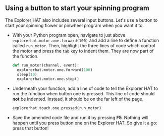 ## Using a button to start your spinning program

The Explorer HAT also includes several input buttons. Let's use a button to start your spinning flower or pinwheel program when you want it to.

- With your Python program open, navigate to just above `explorerhat.motor.one.forward(100)` and add a line to define a function called `run_motor`. Then, highlight the three lines of code which control the motor and press the `tab` key to indent them. They are now part of the function.

    ```python
    def run_motor(channel, event):
      explorerhat.motor.one.forward(100)
      sleep(10)
      explorerhat.motor.one.stop()
    ```
    
- Underneath your function, add a line of code to tell the Explorer HAT to run the function when button one is pressed. This line of code should **not** be indented. Instead, it should be on the far left of the page.

  ```python
  explorerhat.touch.one.pressed(run_motor)
  ```

- Save the amended code file and run it by pressing **F5**. Nothing will happen until you press button one on the Explorer HAT. So give it a go: press that button!

